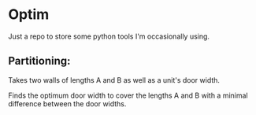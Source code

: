 # Optim

Just a repo to store some python tools I'm occasionally using.

## Partitioning:

Takes two walls of lengths A and B as well as a unit's door width. 

Finds the optimum door width to cover the lengths A and B
with a minimal difference between the door widths.
